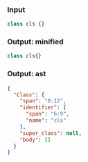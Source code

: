 ### Input
```js
class cls {}
```

### Output: minified
```js min
class cls{}
```

### Output: ast
```json
{
  "Class": {
    "span": "0:12",
    "identifier": {
      "span": "6:9",
      "name": "cls"
    },
    "super_class": null,
    "body": []
  }
}
```

